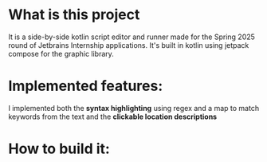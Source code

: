 # What is this project
It is a side-by-side kotlin script editor and runner made for the Spring 2025 round of Jetbrains Internship applications.
It's built in kotlin using jetpack compose for the graphic library.
# Implemented features:
I implemented both the **syntax highlighting** using regex and a map to match keywords from the text and the **clickable location descriptions**

# How to build it:
